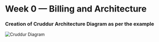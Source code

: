 # Week 0 — Billing and Architecture

### Creation of Cruddur Architecture Diagram as per the example

![Cruddur Diagram](/assets/cruddur-acrhitectural-design.png)
